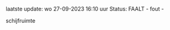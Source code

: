laatste update: 
wo 27-09-2023 16:10   uur 
Status: FAALT - fout - 
<div class="service R">schijfruimte</div>